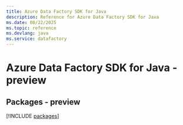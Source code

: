 ```yaml
---
title: Azure Data Factory SDK for Java
description: Reference for Azure Data Factory SDK for Java
ms.date: 08/22/2025
ms.topic: reference
ms.devlang: java
ms.service: datafactory
---
```

# Azure Data Factory SDK for Java - preview
## Packages - preview
[!INCLUDE [packages](data-factory-index.md)]